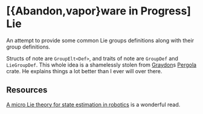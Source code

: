 # [{Abandon,vapor}ware in Progress] Lie

An attempt to provide some common Lie groups definitions along with their group definitions.

Structs of note are `GroupElt<Def>`, and traits of note are `GroupDef` and `LieGroupDef`. This whole idea is a shamelessly stolen from [Graydon]s [Pergola] crate. He explains things a lot better than I ever will over there.

[Graydon]: https://github.com/graydon
[Pergola]: https://github.com/graydon/pergola

## Resources

[A micro Lie theory for state estimation in robotics] is a wonderful read.

[A micro Lie theory for state estimation in robotics]:https://arxiv.org/abs/1812.01537
